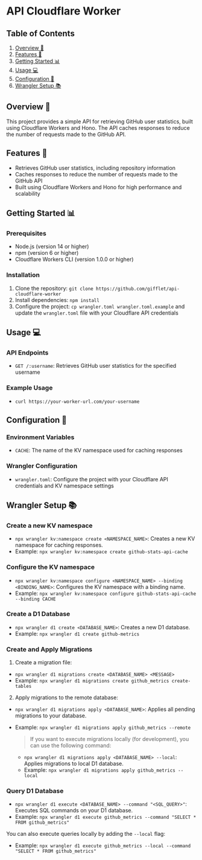 

**API Cloudflare Worker**
=====================

**Table of Contents**
-----------------

1. [Overview 🚀](#overview-)
2. [Features 🎉](#features-)
3. [Getting Started 📊](#getting-started-)
4. [Usage 💻](#usage-)
5. [Configuration 🔧](#configuration-)
6. [Wrangler Setup 📚](#wrangler-setup-)

**Overview 🚀**
------------

This project provides a simple API for retrieving GitHub user statistics, built using Cloudflare Workers and Hono. The API caches responses to reduce the number of requests made to the GitHub API.

**Features 🎉**
------------

* Retrieves GitHub user statistics, including repository information
* Caches responses to reduce the number of requests made to the GitHub API
* Built using Cloudflare Workers and Hono for high performance and scalability

**Getting Started 📊**
-------------------

### Prerequisites

* Node.js (version 14 or higher)
* npm (version 6 or higher)
* Cloudflare Workers CLI (version 1.0.0 or higher)

### Installation

1. Clone the repository: `git clone https://github.com/gifflet/api-cloudflare-worker`
2. Install dependencies: `npm install`
3. Configure the project: `cp wrangler.toml wrangler.toml.example` and update the `wrangler.toml` file with your Cloudflare API credentials

**Usage 💻**
---------

### API Endpoints

* `GET /:username`: Retrieves GitHub user statistics for the specified username

### Example Usage

* `curl https://your-worker-url.com/your-username`

**Configuration 🔧**
----------------

### Environment Variables

* `CACHE`: The name of the KV namespace used for caching responses

### Wrangler Configuration

* `wrangler.toml`: Configure the project with your Cloudflare API credentials and KV namespace settings

**Wrangler Setup 📚**
----------------------

### Create a new KV namespace

* `npx wrangler kv:namespace create <NAMESPACE_NAME>`: Creates a new KV namespace for caching responses.
* Example: `npx wrangler kv:namespace create github-stats-api-cache`

### Configure the KV namespace

* `npx wrangler kv:namespace configure <NAMESPACE_NAME> --binding <BINDING_NAME>`: Configures the KV namespace with a binding name.
* Example: `npx wrangler kv:namespace configure github-stats-api-cache --binding CACHE`

### Create a D1 Database

* `npx wrangler d1 create <DATABASE_NAME>`: Creates a new D1 database.
* Example: `npx wrangler d1 create github-metrics`

### Create and Apply Migrations

1. Create a migration file:
* `npx wrangler d1 migrations create <DATABASE_NAME> <MESSAGE>`
* Example: `npx wrangler d1 migrations create github_metrics create-tables`

2. Apply migrations to the remote database:
* `npx wrangler d1 migrations apply <DATABASE_NAME>`: Applies all pending migrations to your database.
* Example: `npx wrangler d1 migrations apply github_metrics --remote`

    > If you want to execute migrations locally (for development), you can use the following command:
    * `npx wrangler d1 migrations apply <DATABASE_NAME> --local`: Applies migrations to local D1 database.
    * Example: `npx wrangler d1 migrations apply github_metrics --local`

### Query D1 Database

* `npx wrangler d1 execute <DATABASE_NAME> --command "<SQL_QUERY>"`: Executes SQL commands on your D1 database.
* Example: `npx wrangler d1 execute github_metrics --command "SELECT * FROM github_metrics"`

You can also execute queries locally by adding the `--local` flag:
* Example: `npx wrangler d1 execute github_metrics --local --command "SELECT * FROM github_metrics"`
